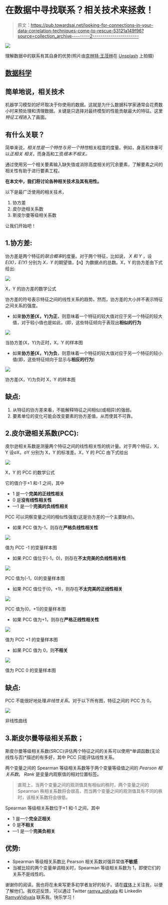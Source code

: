 # 在数据中寻找联系？相关技术来拯救！

> 原文：<https://pub.towardsai.net/looking-for-connections-in-your-data-correlation-techniques-come-to-rescue-53121a149f96?source=collection_archive---------2----------------------->

![](img/0ce975efc3b32cad953fcfc27fa09c76.png)

理解数据中的联系有其自身的优势(照片由[克林特·王茂林](https://unsplash.com/@clintadair?utm_source=medium&utm_medium=referral)在 [Unsplash](https://unsplash.com?utm_source=medium&utm_medium=referral) 上拍摄)

## [数据科学](https://towardsai.net/p/category/data-science)

## 简单地说，相关技术

机器学习模型的好坏取决于你使用的数据。这就是为什么数据科学家通常会花费数小时来预处理和清理数据。关键是只选择对最终模型的性能贡献最大的特征。这里*特征工程*进入了画面。

## 有什么关联？

简单来说，*相关性是一个特性与另一个特性*相关程度的度量。例如，身高和体重可以*正相关* *相关*。而身高和工资*根本不相关。*

通过使用另一个相关要素输入缺失值或消除高度相关的冗余要素，了解要素之间的相关性有助于进行要素工程。

**在本文中，我们将讨论各种相关技术及其有用性。**

以下是最广泛使用的相关技术，

1.  协方差
2.  皮尔逊相关系数
3.  斯皮尔曼等级相关系数

让我们开始吧！

## 1.协方差:

协方差是两个特征的*联合概率*的度量。对于两个特征，比如说， *X 和 Y* ，设 *E(X)，E(Y)* 分别为 *X，Y* 的期望值，【n】为数据点的总数。X，Y 的协方差由下式给出:

![](img/c56ba8764a2e2cfb88e724c49c82f768.png)

X，Y 的协方差的数学公式

协方差的符号表示特征之间的线性关系的趋势。然而，协方差的大小并不表示特征之间关系的强度。

*   如果**协方差(X，Y)为正**，则意味着一个特征的较大值对应于另一个特征的较大值，对于较小值也是如此，(即，这些特征倾向于表现出**相似的行为**

![](img/310ef6224bd839ea15802feb8a0aa257.png)

当协方差(X，Y)为正时，X，Y 的样本图

*   如果**协方差(X，Y)为负**，则意味着一个特征的较大值对应于另一个特征的较小值(即，这些特征倾向于显示与**相反的行为**)

![](img/7705a0cf2f5af8d47af6f91cb17a64f2.png)

协方差(X，Y)为负时 X，Y 的样本图

## 缺点:

1.  从特征的协方差来看，不能解释特征之间相似(或相异)的强弱。
2.  要素单位的变化可能会改变要素的协方差值，从而使其不可靠。

## 2.皮尔逊相关系数(PCC):

皮尔逊相关系数是测量两个特征之间的线性相关性的统计量。对于两个特征，X，Y 设σX，σY 分别为 X，Y 的标准差。X，Y 的 PCC 由下式给出

![](img/dc145a6edac7219f2fc23d094fe35ef2.png)

X，Y 的 PCC 的数学公式

它的值介于+1 和-1 之间，其中

*   1 是一个**完美的正线性相关**
*   0 是**没有线性相关性**
*   —1 是一个**完美的负线性相关**

PCC 可以洞察变量之间的相似性强度(这是协方差的一个主要缺点)。

*   如果 PCC 值为-1，则存在**严格负线性相关性**

![](img/90599f427a38f80dfcc224b01488d8ca.png)

值为 PCC -1 的变量样本图

*   如果 PCC 值位于(-1，0)，则存在**不太完美的负线性相关性**

![](img/c7bba0b79d3ba54bc7fce6b014e0f699.png)

PCC 值为(-1，0)的变量样本图

*   如果 PCC 值位于(0，+1)，则存在**不太完美的正线性相关**

![](img/d4d4a4ad8c57641e82e290f5df346f62.png)

PCC 值为(0，+1)的变量样本图

*   如果 PCC 值为+1，则存在**严格正线性相关性**

![](img/c8aba956f184b6d2362d6e0d8e062966.png)

值为 PCC +1 的变量样本图

*   如果 PCC 值为 0，则**不相关**

![](img/46dd772e4f896fde7d04972e3cffc3b6.png)

值为 PCC 0 的变量样本图

## 缺点:

PCC 不能很好地处理*非线性关系*。对于以下所有图，特征之间的 PCC 为 0。

![](img/eba7332dc83bcbbac75b1d311000a394.png)

非线性曲线

## 3.斯皮尔曼等级相关系数；

斯皮尔曼等级相关系数(SRCC)评估两个特征之间的关系可以使用*单调函数(无论线性与否)*描述的有多好，其中 PCC 只能评估线性关系。

两个变量之间的 Spearman 等级相关系数等于两个变量等级值之间的 *Pearson 相关系数*。 *Rank* 是变量内观察值的相对位置标签。

> 直观上，当两个变量之间的观测值具有相似的秩时，两个变量之间的 Spearman 秩相关系数将会很高，而当两个变量之间的观测值具有不同的秩时，该相关系数将会很低。

Spearman 等级相关系数位于+1 和-1 之间，其中

*   1 是一个**完全正相关**
*   0 是**不相关**
*   —1 是一个**完美负相关**

## 优势:

*   Spearman 等级相关系数比 Pearson 相关系数对强异常值**不敏感**
*   当被比较的两个变量单调相关时，Spearman 等级相关系数为 1，即使它们的关系不是线性的。

谢谢你的阅读。我也将在未来写更多初学者友好的帖子。请在[媒体](https://medium.com/@ramyavidiyala)上关注我，以便了解他们。我欢迎反馈，可以通过 Twitter [ramya_vidiyala](https://twitter.com/ramya_vidiyala) 和 LinkedIn [RamyaVidiyala](https://www.linkedin.com/in/ramya-vidiyala-308ba6139/) 联系我。快乐学习！